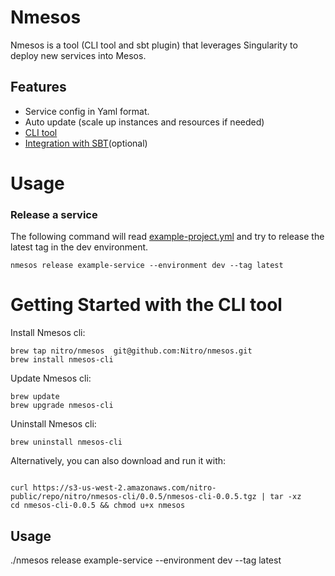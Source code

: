 # Nmesos 

Nmesos is a tool (CLI tool and sbt plugin) that leverages Singularity 
to deploy new services into Mesos.

## Features

 - Service config in Yaml format.
 - Auto update (scale up instances and resources if needed)
 - [CLI tool](cli/)
 - [Integration with SBT](sbt-plugin/)(optional)
 
# Usage

### Release a service

The following command will read [example-project.yml](sbt-plugin/example-project/example-project.yml)
and try to release the latest tag in the dev environment.

```
nmesos release example-service --environment dev --tag latest
```

# Getting Started with the CLI tool

Install Nmesos cli:

```
brew tap nitro/nmesos  git@github.com:Nitro/nmesos.git
brew install nmesos-cli
```

Update Nmesos cli:
```
brew update
brew upgrade nmesos-cli
```

Uninstall Nmesos cli:
```
brew uninstall nmesos-cli
```

Alternatively, you can also download and run it with:

```

curl https://s3-us-west-2.amazonaws.com/nitro-public/repo/nitro/nmesos-cli/0.0.5/nmesos-cli-0.0.5.tgz | tar -xz
cd nmesos-cli-0.0.5 && chmod u+x nmesos
````

## Usage

./nmesos release example-service --environment dev --tag latest




